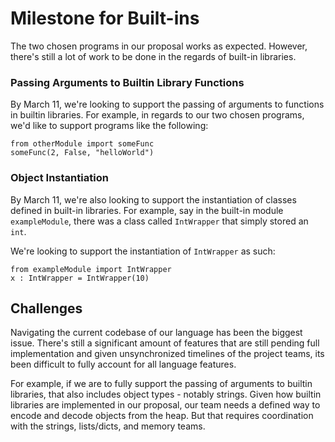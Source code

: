 # Milestone for Built-ins
The two chosen programs in our proposal works as expected. However, there's still a lot of work to be done in the regards of built-in libraries. 

### Passing Arguments to Builtin Library Functions
By March 11, we're looking to support the passing of arguments to functions in builtin libraries. For example, in regards to our two chosen programs, we'd like to support programs like the following:
```
from otherModule import someFunc
someFunc(2, False, "helloWorld") 
```

### Object Instantiation 
By March 11, we're also looking to support the instantiation of classes defined in built-in libraries. For example, say in the built-in module `exampleModule`, there was a class called `IntWrapper` that simply stored an `int`. 

We're looking to support the instantiation of `IntWrapper` as such:
```
from exampleModule import IntWrapper
x : IntWrapper = IntWrapper(10)
```

## Challenges
Navigating the current codebase of our language has been the biggest issue. There's still a significant amount of features that are still pending full implementation and given unsynchronized timelines of the project teams, its been difficult to fully account for all language features.

For example, if we are to fully support the passing of arguments to builtin libraries, that also includes object types - notably strings. Given how builtin libraries are implemented in our proposal, our team needs a defined way to encode and decode objects from the heap. But that requires coordination with the strings, lists/dicts, and memory teams. 